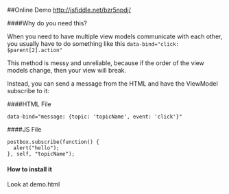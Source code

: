 ##Online Demo
<a href="http://jsfiddle.net/bzr5npdj/">
http://jsfiddle.net/bzr5npdj/</a>

####Why do you need this?

When you need to have multiple view models communicate with each other, you usually have to do something like this ```data-bind="click: $parent[2].action"```


This method is messy and unreliable, because if the order of the view models change, then your view will break.

Instead, you can send a message from the HTML and have the ViewModel subscribe to it:

####HTML File
```
data-bind="message: {topic: 'topicName', event: 'click'}"
```

####JS File
```
postbox.subscribe(function() {
  alert("hello");
}, self, "topicName");
```

#### How to install it
Look at demo.html